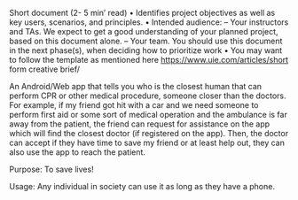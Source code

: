 Short document (2- 5 min’ read)
• Identifies project objectives as well as key users, scenarios, and principles.
• Intended audience:
– Your instructors and TAs. We expect to get a good understanding of your planned project, based
on this document alone.
– Your team. You should use this document in the next phase(s), when deciding how to prioritize
work
• You may want to follow the template as mentioned here https://www.uie.com/articles/short form creative brief/

An Android/Web app that tells you who is the closest human that can perform
CPR or other medical procedure, someone closer than the doctors. For example, if my friend got hit with a car and we need someone to perform first aid or some sort of medical operation and the ambulance is far away from the patient, the friend can request for
assistance on the app which will find the closest doctor (if registered on the app). Then, the doctor can accept if they have time to save my friend or at least help out, they can also use the app to reach the patient.

Purpose: To save lives!

Usage: Any individual in society can use it as long as they have a phone.


